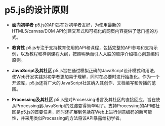 # p5.js的设计原则

- **面向初学者** p5.js的API旨在对初学者友好，为使用最新的HTML5/canvas/DOM API创建交互式和可视化的网页内容提供了低门槛的方式。

- **教育性** p5.js专注于支持教育使用的API和课程，包括完整的API参考和支持示例，以及教程和样例课程大纲，按照明确而引人入胜的顺序介绍核心创意编码原则。

- **JavaScript及其社区** p5.js旨在通过模拟正确的JavaScript设计模式和用法，使Web开发实践对初学者更加易于理解，同时在必要时进行抽象化。作为一个开源库，p5.js还将广大的JavaScript社区纳入其创作、文档编写和传播的范围。

- **Processing及其社区** p5.js是对Processing语言及其社区的直接回应，旨在使从Processing到JavaScript的过渡变得简单明了。支持Processing的API和社区是p5.js的首要任务，同时还扩展到包括在Web上进行创意编码的新可能性，并采用类似Processing的方法将该API暴露给初学者。
